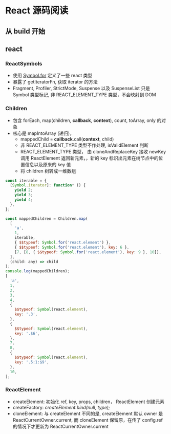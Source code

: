 # React 源码阅读

## 从 build 开始

## react

### ReactSymbols

- 使用 [Symbol.for](https://developer.mozilla.org/zh-CN/docs/Web/JavaScript/Reference/Global_Objects/Symbol/for) 定义了一些 react 类型
- 暴露了 getIteratorFn, 获取 iterator 的方法
- Fragment, Profiler, StrictMode, Suspense 以及 SuspenseList 只是 Symbol 类型标记, 非 REACT_ELEMENT_TYPE 类型，不会映射到 DOM

### Children

- 包含 forEach, map(children, **callback**, **context**), count, toArray, only 的对象
- 核心是 mapIntoArray (递归)，
  - mappedChild = **callback**.call(**context**, child)
  - 非 REACT_ELEMENT_TYPE 类型不作处理, isValidElement 判断
  - REACT_ELEMENT_TYPE 类型， 由 cloneAndReplaceKey 接收 newKey 调用 ReactElement 返回新元素，，新的 key 标识出元素在树节点中的位置信息以及原来的 key 值
  - 将 children 树转成一维数组

```js
const iterable = {
  [Symbol.iterator]: function* () {
    yield 2;
    yield 3;
    yield 4;
  },
};

const mappedChildren = Children.map(
  [
    'a',
    1,
    iterable,
    { $$typeof: Symbol.for('react.element') },
    { $$typeof: Symbol.for('react.element'), key: 6 },
    [7, [8, { $$typeof: Symbol.for('react.element'), key: 9 }, 10]],
  ],
  (child: any) => child
);
console.log(mappedChildren);
[
  'a',
  1,
  2,
  3,
  4,
  {
    $$typeof: Symbol(react.element),
    key: '.3',
  },
  {
    $$typeof: Symbol(react.element),
    key: '.$6',
  },
  7,
  8,
  {
    $$typeof: Symbol(react.element),
    key: '.5:1:$9',
  },
  10,
];
```

### ReactElement

- createElement: 初始化 ref, key, props, children， ReactElement 创建元素
- createFactory: _createElement.bind(null, type);_
- cloneElement: 与 createElement 不同的是, createElement 默认 owner 是 ReactCurrentOwner.current, 而 cloneElement 保留原，在传了 config.ref 的情况下才更新为 ReactCurrentOwner.current

